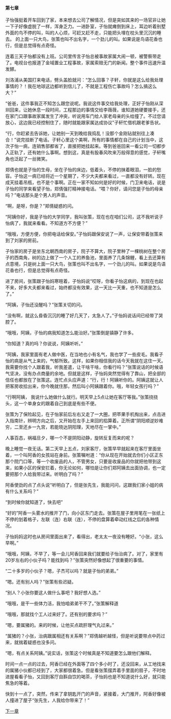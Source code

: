 #### 第七章

子怡强挺着开车回到了家，本来想去公司了解情况，但是突如其来的一场官非让她一下子好像虚脱了一样，浑身乏力。一进卧室，子怡就瘫倒到床上，耳边听着别墅外面的鸟不停的叫，叫的人心烦，可赶又赶不走，只能把头埋在枕头里沉沉的睡去。
的上面一只大鸟，张策也叫不出名字，一个劲儿的叫。如果说是鸟语花香也行，但是总觉得有点奇怪。

连着三天子怡都没有上班。公司里传言子怡总被事故家属大闹一顿，被警察带走了。电视台也报道了金域置业工程事故，家属索赔无门的新闻。整个事件迅速升温发酵。

刘洛浦从美国打来电话，劈头盖脸就问：“怎么回事？子轩，你就是这么给我处理事情的？！我在地球这边都听到信儿了，不就是工程伤亡事故吗？怎么搞这么大？”

“爸爸，这件事我正不知怎么跟您说呢。我说这件事交给我处理，正好子怡刚从深圳回来，让她休息一段时间，工程那边的事情交给李薇薇，谁知道她硬要接手，还在家门口跟事故家属发生了冲突，听说用车门给人家老母亲的头给撞了。不过您请放心，这边我已经控制住了，随时就能跟家属达成协议”子轩忙借机跟老爹告状。

“行，你赶紧去告诉她，让她别一天到晚给我捣乱！没那个金刚钻就别往上凑合！”说完挂断了电话。子轩心里这个美啊，所有的事情都在自己的计划当中，这次子怡一病，连销售部都省了，直接把她挂起来。等到爸爸回来一看公司一切都步入正轨了，还有她什么事啊。想到这，真是有股春风吹来万般得意的感觉，子轩嘴角也泛起了一丝微笑。

郑倩也就是子怡的生母，坐在子怡的床边，低着头，不停的抹着眼泪，一脸的愁容。子怡这一病已经将近一个星期了，不少大夫都来看过，一直都没有好转。现在成天挂着吊瓶，也不是个事啊。正在一家不知如何是好的时候，门卫来电话，说是子怡的同学来看望子怡，郑倩强打精神接电话。“喂？你好，请问您是子怡的母亲吗？”电话那头是个男人的声音。

“啊，是呀，你是？”郑倩疑惑的问。

“阿姨你好，我是子怡的大学同学，我叫张策，现在也在咱们公司，这不我听说子怡病了，我就来看看。不知道方不方便？”

“哦哦，方便方便，你把电话给保安。”子怡妈跟保安说了一声，让保安带着张策来到了刘家的房前。

子怡家的房子是坐东北朝西南的房子，院子不算大，院子里种了一棵桃树在整个房子的西南角，树的边上做了一个人工的养鱼池，里面养了几条锦鲤，看上去还算有点意境，只是树上面一只大鸟，张策也叫不出名字，一个劲儿的叫。如果说是鸟语花香也行，但是总觉得有点奇怪。

进了房间，张策跟子怡妈寒暄着，子怡妈说“哎呀，你看子怡这病的，到现在也起不来，好多大夫都来看过，始终都没有效果，这一天比一天重，也不知道是怎么了。”

“阿姨，子怡还没醒吗？”张策关切的问。

“没有啊，就这么昏昏沉沉的睡了好几天了，太急人了。”子怡妈说话间已经带了哭腔了。

“哦哦，阿姨，子怡的病我知道怎么能治好。”张策倒是镇静了许多。

“你知道？真的吗？你说说，阿姨听听。”

“阿姨，我家里面有老人做中医，在当地也小有名气，我也学了一些皮毛。我看子怡的病是从气上来的，气郁所致。这样，如果你相信我的话今天我就在这住一天。我需要你找个人跟着我，听我差遣，让干啥干啥，你看行吗？”张策说话的时候语气坚决，没有办点商量的余地。但就是这样，子怡妈突然觉得有了靠山，把全部的信任也都放在了张策这。连忙点头应声道：“行，行！阿姨听你的。阿姨这就让人把客房收拾出来，你今晚就住那，然后叫小阿姨跟着你。哦，年轻女孩行吗？”

“行啊阿姨， 我说什么她做什么就行。明天早上5点让她在客厅等我。”张策挠挠头，这一个单身女的跟着自己到底是有些不便。

张策为了保险起见，在子怡家前后左右又走了一大圈，把苹果手机掏出来，点击进入指南针，辨明方向之后，又开始在左手上来回的掐算着。正所谓“阴阳顺逆妙难穷，二至还乡一九宫，若能晓达阴阳理，天地尽在一掌中。”

人事百态，祸福旦夕，哪一个不是阴阳动静，旋转反复而来的呢？

晚上睡觉一夜无话。第二天早上五点，刘家客厅，张策早早就起来在客厅里面坐着，一个叫阿香的女孩站在身前。张策嘱咐道：“你从现在开始就去你们小区正东那个院门口等，等一个收废品的人，不管男女，只要是收废品的你就把他带到这来，如果小区的保安拦着，你无论如何，哪怕是让你们郑阿姨去出面协调，也一定要把那个人给我带过来。听明白了吗？”

阿香使劲的点了点头说“听明白了，但是张先生，我能问问，这跟我们家小姐的病有什么关系吗？”

“到时候你就知道了，快去吧”

“好的”阿香一头雾水的推开了门，向小区东门走去。张策在屋子里用笔在一张纸上不停的划着格子，左联（连）右联（连），不停的盘算着牵动红线之后的各种情况。

子怡妈妈这时也从房间里面出来了，看得出，老太太一夜没有睡好。“小张，这么早啊。”

“哦哦，阿姨，不早了，等一会儿阿香回来我们就要给子怡治病了。对了，家里有20岁左右的小伙子吗？能找到吗？”张策突然好像想起了很重要的事情。

“二十多岁的小伙子？嗯，子杰可以吗？就是子怡的弟弟。”

“嗯。还有别人吗？”张策有些迟疑。

“别人？小张你要这人做什么事吧？我好想人选。”

“哦哦，是干一些体力活，我怕咱弟弟干不了。”张策解释道

“哦哦，那就找个工人过来好了。还有别的要求吗？”

“嗯，要属猪的。来的时候，让他买点疏肝理气丸过来。”

“属猪的？小张，治病跟属相还有关系啊？”郑倩越听越怪，但是听说要带点中药过来，就揣着疑惑也没多问。

“嗯，有点关系阿姨。”说实话，张策这个时候真是不知道要怎么跟他们解释。

时间一点一点的过去，阿香已经在外面等了四个多小时了，还没回来，从工地找来的属猪小伙都已经到了，大家都很着急。但是看张策摆弄着手里面的扇子，不时地进屋看看子怡，又回到客厅自斟自饮的喝茶，子怡妈也是不知道说什么好，就只能焦急的等着。

快到十一点了，突然，传来了拿钥匙开门的声音，紧接着，大门推开，阿香好像被人撞进了屋子“张先生，人我给你带来了！”

[下一章](第八章.md)
